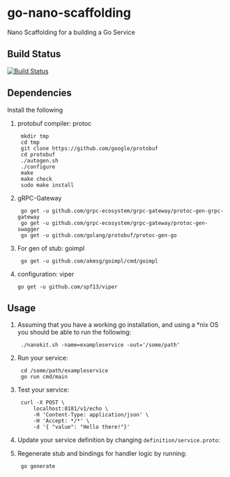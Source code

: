 
# go-nano-scaffolding
Nano Scaffolding for a building a Go Service

## Build Status
[![Build Status](https://travis-ci.org/akmsg/go-nano-scaffolding.svg?branch=master)](https://travis-ci.org/akmsg/go-nano-scaffolding)

## Dependencies

Install the following
        
1. protobuf compiler: protoc

        mkdir tmp
        cd tmp
        git clone https://github.com/google/protobuf
        cd protobuf
        ./autogen.sh
        ./configure
        make
        make check
        sudo make install
        
2. gRPC-Gateway

        go get -u github.com/grpc-ecosystem/grpc-gateway/protoc-gen-grpc-gateway
        go get -u github.com/grpc-ecosystem/grpc-gateway/protoc-gen-swagger
        go get -u github.com/golang/protobuf/protoc-gen-go
        
3. For gen of stub: goimpl

        go get -u github.com/akmsg/goimpl/cmd/goimpl
        
4.  configuration: viper

        go get -u github.com/spf13/viper
        
## Usage

1. Assuming that you have a working go installation, and using a *nix OS you should be able to run the following:

        ./nanokit.sh -name=exampleservice -out='/some/path'

2. Run your service:

        cd /some/path/exampleservice
        go run cmd/main
        
3. Test your service:

        curl -X POST \
            localhost:8181/v1/echo \
            -H 'Content-Type: application/json' \
            -H 'Accept: */*' \
            -d '{ "value": "Hello there!"}'
            
4. Update your service definition by changing `definition/service.proto`:

5. Regenerate stub and bindings for handler logic by running:

        go generate


